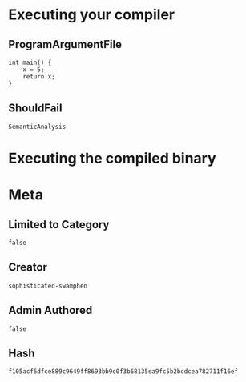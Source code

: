 # Executing your compiler

## ProgramArgumentFile

```
int main() {
    x = 5;
    return x;
}
```

## ShouldFail

```
SemanticAnalysis
```

# Executing the compiled binary

# Meta

## Limited to Category

```
false
```

## Creator

```
sophisticated-swamphen
```

## Admin Authored

```
false
```

## Hash

```
f105acf6dfce889c9649ff8693bb9c0f3b68135ea9fc5b2bcdcea782711f16ef
```
